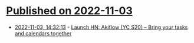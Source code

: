 # [Published on 2022-11-03](index.md)

* [2022-11-03, 14:32:13](https://news.ycombinator.com/item?id=33451584) - [Launch HN: Akiflow (YC S20) – Bring your tasks and calendars together](https://news.ycombinator.com/item?id=33451584)
